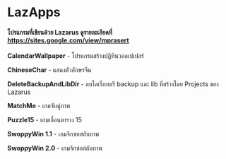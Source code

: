 # LazApps

#### โปรแกรมที่เขียนด้วย Lazarus   ดูรายละเอียดที่ https://sites.google.com/view/mprasert

  <b>CalendarWallpaper</b> - โปรแกรมสร้างปฏิทินวอลเปเปอร์
  
  <b>ChineseChar</b> - แสดงตัวอักษรจีน
  
  <b>DeleteBackupAndLibDir</b> - ลบไดเร็กทอรี backup และ lib ที่สร้างโดย Projects ของ Lazarus
  
  <b>MatchMe</b> - เกมจับคู่ภาพ
  
  <b>Puzzle15</b> - เกมเลื่อนตาราง 15
  
  <b>SwoppyWin 1.1</b> - เกมจิกซอสลับภาพ
  
  <b>SwoppyWin 2.0</b> - เกมจิกซอสลับภาพ
  
